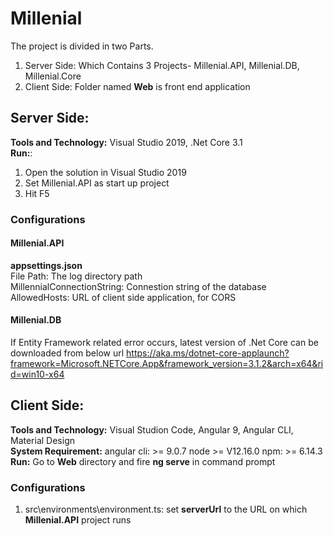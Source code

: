 # Millenial
The project is divided in two Parts.
1. Server Side: Which Contains 3 Projects- Millenial.API, Millenial.DB, Millenial.Core
2. Client Side: Folder named **Web** is front end application
## Server Side:
**Tools and Technology:** Visual Studio 2019, .Net Core 3.1\
**Run:**: 
1. Open the solution in Visual Studio 2019 
2. Set Millenial.API as start up project 
3. Hit F5
### Configurations
#### Millenial.API
**appsettings.json**\
File Path: The log directory path\
MillennialConnectionString: Connestion string of the database\
AllowedHosts: URL of client side application, for CORS
#### Millenial.DB
If Entity Framework related error occurs, latest version of .Net Core can be downloaded from below url 
https://aka.ms/dotnet-core-applaunch?framework=Microsoft.NETCore.App&framework_version=3.1.2&arch=x64&rid=win10-x64
## Client Side:
**Tools and Technology:** Visual Studion Code, Angular 9, Angular CLI, Material Design\
**System Requirement:** angular cli: >= 9.0.7 node >= V12.16.0 npm: >= 6.14.3\
**Run:** Go to **Web** directory and fire **ng serve** in command prompt
### Configurations
1. src\environments\environment.ts: set **serverUrl** to the URL on which **Millenial.API** project runs

